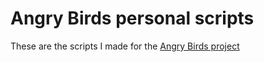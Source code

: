 # Angry Birds personal scripts
These are the scripts I made for the <a href="https://github.com/LtKst/angry-birds">Angry Birds project</a>
